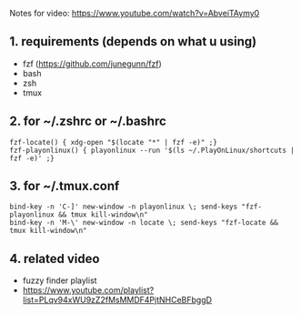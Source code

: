 Notes for video: https://www.youtube.com/watch?v=AbveiTAymy0


## 1. requirements (depends on what u using)
* fzf (https://github.com/junegunn/fzf)
* bash
* zsh
* tmux

## 2. for ~/.zshrc or ~/.bashrc
    fzf-locate() { xdg-open "$(locate "*" | fzf -e)" ;}
    fzf-playonlinux() { playonlinux --run '$(ls ~/.PlayOnLinux/shortcuts | fzf -e)' ;}

## 3. for ~/.tmux.conf
    bind-key -n 'C-]' new-window -n playonlinux \; send-keys "fzf-playonlinux && tmux kill-window\n"
    bind-key -n 'M-\' new-window -n locate \; send-keys "fzf-locate && tmux kill-window\n"

## 4. related video
* fuzzy finder playlist
* https://www.youtube.com/playlist?list=PLqv94xWU9zZ2fMsMMDF4PjtNHCeBFbggD



